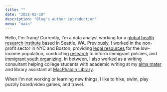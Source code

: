 ```yaml
---
title: ""
date: "2021-02-10"
description: "Blog's author introduction"
menu: "main"
---
```


Hello, I'm Trang! Currently, I'm a data analyst working for a [global health research institute](http://www.healthdata.org/) based in Seattle, WA. Previously, I worked in the non-profit sector in NYC and Boston, providing [legal resources](https://vlpnet.org/) for the low-income population, conducting [research](https://www.aafederation.org/our-work/research-2/) to inform immigrant policies, and [immigrant youth organizing](http://www.csioboston.org/). In between, I also worked as a writing consultant helping college students with academic writing at my [alma mater](https://www.stonehill.edu/offices-and-services/cwaa/) and library assistant at [MacPhaidin Library](https://www.stonehill.edu/library/).

When I'm not working or learning new things, I like to hike, swim, play puzzly board/video games, and travel. 
 